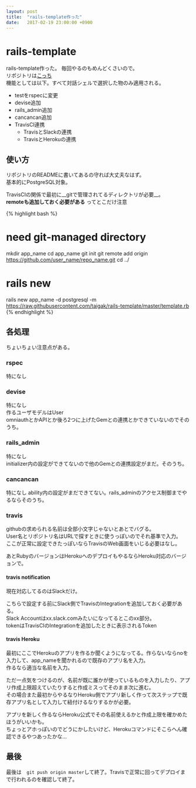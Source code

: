 ```yaml
---
layout: post
title:  "rails-template作った"
date:   2017-02-19 23:00:00 +0900
---
```


# rails-template
rails-template作った。
毎回やるのもめんどくさいので。  
リポジトリは[こっち](https://github.com/taigak/rails-template)  
機能としては以下。すべて対話シェルで選択した物のみ適用される。
* testをrspecに変更
* devise追加
* rails_admin追加
* cancancan追加
* TravisCI連携
  * TravisとSlackの連携
  * TravisとHerokuの連携

## 使い方
リポジトリのREADMEに書いてあるの守れば大丈夫なはず。  
基本的にPostgreSQL対象。  

TravisCIの関係で最初に__gitで管理されてるディレクトリが必要__。  
__remoteも追加しておく必要がある__ ってとこだけ注意

{% highlight bash %}
# need git-managed directory
mkdir app_name
cd app_name
git init
git remote add origin https://github.com/user_name/repo_name.git
cd ../

# rails new
rails new app_name -d postgresql -m https://raw.githubusercontent.com/taigak/rails-template/master/template.rb
{% endhighlight %}

## 各処理
ちょいちょい注意点がある。

### rspec
特になし

### devise
特になし  
作るユーザモデルはUser  
omniauthとかAPIとか後ろ2つに上げたGemとの連携とかできていないのでそのうち。

### rails_admin
特になし  
initializer内の設定ができてないので他のGemとの連携設定がまだ。そのうち。

### cancancan
特になし
ability内の設定がまだできてない。rails_adminのアクセス制御までやるならそのうち。

### travis
githubの求められる名前は全部小文字じゃないとあとでバグる。  
User名とリポジトリ名はURLで探すときに使うっぽいのでそれ基準で入力。  
ここが正常に設定できたっぽいならTravisのWeb画面をいじる必要はなし。

あとRubyのバージョンはHerokuへのデプロイもやるならHeroku対応のバージョンで。

#### travis notification
現在対応してるのはSlackだけ。  

こちらで設定する前にSlack側でTravisのIntegrationを追加しておく必要がある。  
Slack Accountはxx.slack.comみたいになってるとこのxx部分。  
tokenはTravisCIのIntegrationを追加したときに表示されるToken

#### travis Heroku
最初にここでHerokuのアプリを作るか聞くようになってる。作らないならnoを入力して、app_nameを聞かれるので既存のアプリ名を入力。  
作るなら適当な名前を入力。  

ただ一点気をつけるのが、名前が既に誰かが使っているものを入力したり、アプリ作成上限超えていたりすると作成ミスってそのまま次に進む。  
その場合また最初からやるなりHeroku側でアプリ新しく作って次ステップで既存アプリ名として入力して紐付けるなりするかが必要。

アプリを新しく作るならHeroku公式でその名前使えるかと作成上限を確かめたほうがいいかも。  
ちょっとアホっぽいのでどうにかしたいけど、Herokuコマンドにそこらへん確認できるやつあったかな…

## 最後
最後は　`git push origin master`して終了。Travisで正常に回ってデプロイまで行われるのを確認して終了。
